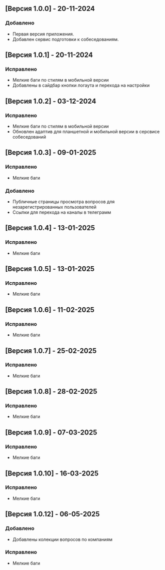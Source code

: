 ## [Версия 1.0.0] - 20-11-2024

### Добавлено

- Первая версия приложения.
- Добавлен сервис подготовки к собеседованиям.

## [Версия 1.0.1] - 20-11-2024

### Исправлено

- Мелкие баги по стилям в мобильной версии
- Добавлены в сайдбар кнопки логаута и перехода на настройки

## [Версия 1.0.2] - 03-12-2024

### Исправлено

- Мелкие баги по стилям в мобильной версии
- Обновлен адаптив для планшетной и мобильной версии в серсвисе собеседований

## [Версия 1.0.3] - 09-01-2025

### Исправлено

- Мелкие баги

### Добавлено

- Публичные страницы просмотра вопросов для незарегистрированных пользователей
- Ссылки для перехода на каналы в телеграмм

## [Версия 1.0.4] - 13-01-2025

### Исправлено

- Мелкие баги

## [Версия 1.0.5] - 13-01-2025

### Исправлено

- Мелкие баги

## [Версия 1.0.6] - 11-02-2025

### Исправлено

- Мелкие баги

## [Версия 1.0.7] - 25-02-2025

### Исправлено

- Мелкие баги

## [Версия 1.0.8] - 28-02-2025

### Исправлено

- Мелкие баги

## [Версия 1.0.9] - 07-03-2025

### Исправлено

- Мелкие баги

## [Версия 1.0.10] - 16-03-2025

### Исправлено

- Мелкие баги

## [Версия 1.0.12] - 06-05-2025

### Добавлено
- Добавлены колекции вопросов по компаниям

### Исправлено
- Мелкие баги

